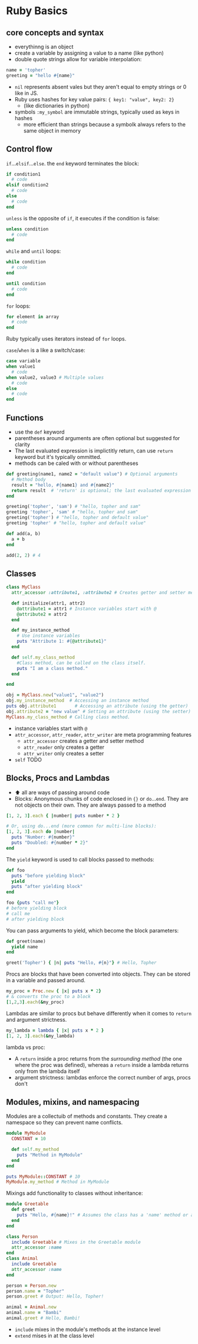 # Ruby Basics

## core concepts and syntax

- everythinng is an object
- create a variable by assigning a value to a name (like python)
- double quote strings allow for variable interpolation:

```rb
name = 'topher'
greeting = "hello #{name}"
```

- `nil` represents absent vales but they aren't equal to empty strings or 0 like in JS.
- Ruby uses hashes for key value pairs: `{ key1: "value", key2: 2}`
  - (like dictionaries in python)
- symbols `:my_symbol` are immutable strings, typically used as keys in hashes
  - more efficient than strings because a symbolk always refers to the same object in memory

## Control flow

`if`...`elsif`...`else`. the `end` keyword terminates the  block:

```rb
if condition1
  # code
elsif condition2
  # code
else
  # code
end
```

`unless` is the opposite of `if`, it executes if the condition is false:

```rb
unless condition
  # code
end
```

`while` and `until` loops:

```rb
while condition
  # code
end

until condition
  # code
end
```

`for` loops:

```rb
for element in array
  # code
end
```

Ruby typically uses iterators instead of `for` loops.

`case`/`when` is a like a switch/case:

```rb
case variable
when value1
  # code
when value2, value3 # Multiple values
  # code
else
  # code
end
```

## Functions

- use the `def` keyword
- parentheses around arguments are often optional but suggested for clarity
- The last evaluated expression is implictitly return, can use `return` keyword but it's typically ommitted.
- methods can be caled with or without parentheses

```rb
def greeting(name1, name2 = "default value") # Optional arguments
  # Method body
  result = "hello, #{name1} and #{name2}"
  return result  # 'return' is optional; the last evaluated expression is returned
end

greeting('topher', 'sam') # "hello, topher and sam"
greeting 'topher', 'sam' # "hello, topher and sam"
greeting('topher') # "hello, topher and default value"
greeting 'topher' # "hello, topher and default value"

def add(a, b)
  a + b
end

add(2, 2) # 4
```

## Classes

```rb
class MyClass
  attr_accessor :attribute1, :attribute2 # Creates getter and setter methods

  def initialize(attr1, attr2)
    @attribute1 = attr1 # Instance variables start with @
    @attribute2 = attr2
  end

  def my_instance_method
    # Use instance variables
    puts "Attribute 1: #{@attribute1}"
  end

  def self.my_class_method
    #Class method, can be called on the class itself.
    puts "I am a class method."
  end

end

obj = MyClass.new("value1", "value2")
obj.my_instance_method  # Accessing an instance method
puts obj.attribute1       # Accessing an attribute (using the getter)
obj.attribute2 = "new value" # Setting an attribute (using the setter)
MyClass.my_class_method # Calling class method.
```

- instance variables start with `@`
- `attr_accessor`, `attr_reader`, `attr_writer` are meta programming features
  - `attr_accessor` creates a getter and setter method
  - `attr_reader` only creates a getter
  - `attr_writer` only creates a setter
- `self` TODO

## Blocks, Procs and Lambdas

- ⬆️ all are ways of passing around code
- Blocks:  Anonymous chunks of code enclosed in `{}` or `do`...`end`.  They are not objects on their own. They are always passed to a method

```rb
[1, 2, 3].each { |number| puts number * 2 }

# Or, using do...end (more common for multi-line blocks):
[1, 2, 3].each do |number|
  puts "Number: #{number}"
  puts "Doubled: #{number * 2}"
end
```

The `yield` keyword is used to call blocks passed to methods:

```rb
def foo
  puts "before yielding block"
  yield
  puts "after yielding block"
end

foo {puts "call me"}
# before yielding block
# call me
# after yielding block
```

You can pass arguments to yield, which become the block parameters:

```rb
def greet(name)
  yield name
end

greet('Topher') { |n| puts "Hello, #{n}"} # Hello, Topher
```

Procs are blocks that have been converted into objects. They can be stored in a variable and passed around.

```rb
my_proc = Proc.new { |x| puts x * 2}
# & converts the proc to a block
[1,2,3].each(&my_proc)
```

Lambdas are similar to procs but behave differently when it comes to `return` and argument strictness.

```rb
my_lambda = lambda { |x| puts x * 2 }
[1, 2, 3].each(&my_lambda)
```

lambda vs proc:

- A `return` inside a proc returns from the *surrounding method* (the one where the proc was defined), whereas a `return` inside a lambda returns only from the lambda itself
- argument strictness: lambdas enforce the correct number of args, procs don't

## Modules, mixins, and namespacing

Modules are a collectuib of methods and constants. They create a namespace so they can prevent name conflicts.

```rb
module MyModule
  CONSTANT = 10

  def self.my_method
    puts "Method in MyModule"
  end
end

puts MyModule::CONSTANT # 10
MyModule.my_method # Method in MyModule
```

Mixings add functionality to classes without inheritance:

```rb
module Greetable
  def greet
    puts "Hello, #{name}!" # Assumes the class has a 'name' method or attribute
  end
end

class Person
  include Greetable # Mixes in the Greetable module
  attr_accessor :name
end
class Animal
  include Greetable
  attr_accessor :name
end

person = Person.new
person.name = "Topher"
person.greet # Output: Hello, Topher!

animal = Animal.new
animal.name = "Bambi"
animal.greet # Hello, Bambi!
```

- `include` mixes in the module's methods at the instance level
- `extend` mises in at the class level
